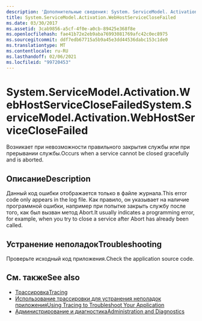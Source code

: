 ```yaml
---
description: 'Дополнительные сведения: System. ServiceModel. Activation. Вебхостсервицеклосефаилед'
title: System.ServiceModel.Activation.WebHostServiceCloseFailed
ms.date: 03/30/2017
ms.assetid: 3cab9856-a5cf-4f0e-a0cb-89425e368f8e
ms.openlocfilehash: fae41b72e2eb9aba76993081769afc42c0ec8975
ms.sourcegitcommit: ddf7edb67715a5b9a45e3dd44536dabc153c1de0
ms.translationtype: MT
ms.contentlocale: ru-RU
ms.lasthandoff: 02/06/2021
ms.locfileid: "99720453"
---
```

# <a name="systemservicemodelactivationwebhostserviceclosefailed"></a><span data-ttu-id="a264f-103">System.ServiceModel.Activation.WebHostServiceCloseFailed</span><span class="sxs-lookup"><span data-stu-id="a264f-103">System.ServiceModel.Activation.WebHostServiceCloseFailed</span></span>

<span data-ttu-id="a264f-104">Возникает при невозможности правильного закрытия службы или при прерывании службы.</span><span class="sxs-lookup"><span data-stu-id="a264f-104">Occurs when a service cannot be closed gracefully and is aborted.</span></span>  
  
## <a name="description"></a><span data-ttu-id="a264f-105">Описание</span><span class="sxs-lookup"><span data-stu-id="a264f-105">Description</span></span>  

 <span data-ttu-id="a264f-106">Данный код ошибки отображается только в файле журнала.</span><span class="sxs-lookup"><span data-stu-id="a264f-106">This error code only appears in the log file.</span></span> <span data-ttu-id="a264f-107">Как правило, он указывает на наличие программной ошибки, например при попытке закрыть службу после того, как был вызван метод Abort.</span><span class="sxs-lookup"><span data-stu-id="a264f-107">It usually indicates a programming error, for example, when you try to close a service after Abort has already been called.</span></span>  
  
## <a name="troubleshooting"></a><span data-ttu-id="a264f-108">Устранение неполадок</span><span class="sxs-lookup"><span data-stu-id="a264f-108">Troubleshooting</span></span>  

 <span data-ttu-id="a264f-109">Проверьте исходный код приложения.</span><span class="sxs-lookup"><span data-stu-id="a264f-109">Check the application source code.</span></span>  
  
## <a name="see-also"></a><span data-ttu-id="a264f-110">См. также</span><span class="sxs-lookup"><span data-stu-id="a264f-110">See also</span></span>

- [<span data-ttu-id="a264f-111">Трассировка</span><span class="sxs-lookup"><span data-stu-id="a264f-111">Tracing</span></span>](index.md)
- [<span data-ttu-id="a264f-112">Использование трассировки для устранения неполадок приложения</span><span class="sxs-lookup"><span data-stu-id="a264f-112">Using Tracing to Troubleshoot Your Application</span></span>](using-tracing-to-troubleshoot-your-application.md)
- [<span data-ttu-id="a264f-113">Администрирование и диагностика</span><span class="sxs-lookup"><span data-stu-id="a264f-113">Administration and Diagnostics</span></span>](../index.md)
